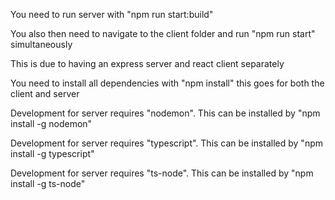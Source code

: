 You need to run server with "npm run start:build"

You also then need to navigate to the client folder and run "npm run start" simultaneously 

This is due to having an express server and react client separately

You need to install all dependencies with "npm install" this goes for both the client and server

Development for server requires "nodemon". This can be installed by "npm install -g nodemon"

Development for server requires "typescript". This can be installed by "npm install -g typescript" 

Development for server requires "ts-node". This can be installed by "npm install -g ts-node"